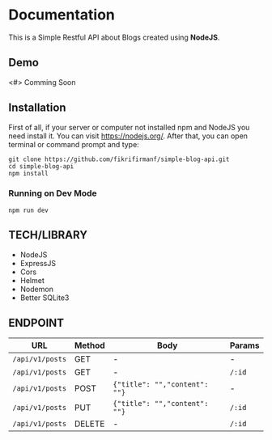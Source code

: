 # Documentation

This is a Simple Restful API about Blogs created using **NodeJS**.

## Demo

<#>
Comming Soon

## Installation

First of all, if your server or computer not installed npm and NodeJS you need install it. You can visit <https://nodejs.org/>.
After that, you can open terminal or command prompt and type:

```
git clone https://github.com/fikrifirmanf/simple-blog-api.git
cd simple-blog-api
npm install
```

### Running on Dev Mode

```
npm run dev
```

## TECH/LIBRARY

- NodeJS
- ExpressJS
- Cors
- Helmet
- Nodemon
- Better SQLite3

## ENDPOINT

| URL             | Method | Body                          | Params |
| --------------- | ------ | ----------------------------- | ------ |
| `/api/v1/posts` | GET    | -                             | -      |
| `/api/v1/posts` | GET    | -                             | `/:id` |
| `/api/v1/posts` | POST   | `{"title": "","content": ""}` | -      |
| `/api/v1/posts` | PUT    | `{"title": "","content": ""}` | `/:id` |
| `/api/v1/posts` | DELETE | -                             | `/:id` |
